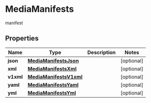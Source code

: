 

# MediaManifests

manifest

## Properties

| Name | Type | Description | Notes |
|------------ | ------------- | ------------- | -------------|
|**json** | [**MediaManifestsJson**](MediaManifestsJson.md) |  |  [optional] |
|**xml** | [**MediaManifestsXml**](MediaManifestsXml.md) |  |  [optional] |
|**v1xml** | [**MediaManifestsV1xml**](MediaManifestsV1xml.md) |  |  [optional] |
|**yaml** | [**MediaManifestsYaml**](MediaManifestsYaml.md) |  |  [optional] |
|**yml** | [**MediaManifestsYml**](MediaManifestsYml.md) |  |  [optional] |



